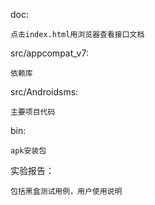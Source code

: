 ﻿doc:  
   
    点击index.html用浏览器查看接口文档  

src/appcompat_v7:  
   
    依赖库  


src/Androidsms:  
   
    主要项目代码 


bin:
    
    apk安装包 
    

实验报告：  
   
    包括黑盒测试用例，用户使用说明  
